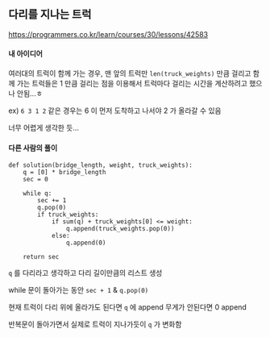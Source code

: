 ## 다리를 지나는 트럭
https://programmers.co.kr/learn/courses/30/lessons/42583

#### 내 아이디어
여러대의 트럭이 함께 가는 경우,
맨 앞의 트럭만 `len(truck_weights)` 만큼 걸리고
함께 가는 트럭들은 1 만큼 걸리는 점을 이용해서
트럭마다 걸리는 시간을 계산하려고 했으나 안됨...ㅎ

ex) `6 3 1 2` 같은 경우는 6 이 먼저 도착하고 나서야 2 가 올라갈 수 있음

너무 어렵게 생각한 듯...

#### 다른 사람의 풀이
```
def solution(bridge_length, weight, truck_weights):
    q = [0] * bridge_length
    sec = 0
    
    while q:
        sec += 1
        q.pop(0)
        if truck_weights:
            if sum(q) + truck_weights[0] <= weight:
                q.append(truck_weights.pop(0))
            else:
                q.append(0)
                
    return sec
```
`q` 를 다리라고 생각하고 다리 길이만큼의 리스트 생성

while 문이 돌아가는 동안 `sec + 1` & `q.pop(0)`

현재 트럭이 다리 위에 올라가도 된다면 `q` 에 append
무게가 안된다면 0 append

반복문이 돌아가면서 실제로 트럭이 지나가듯이 `q` 가 변화함